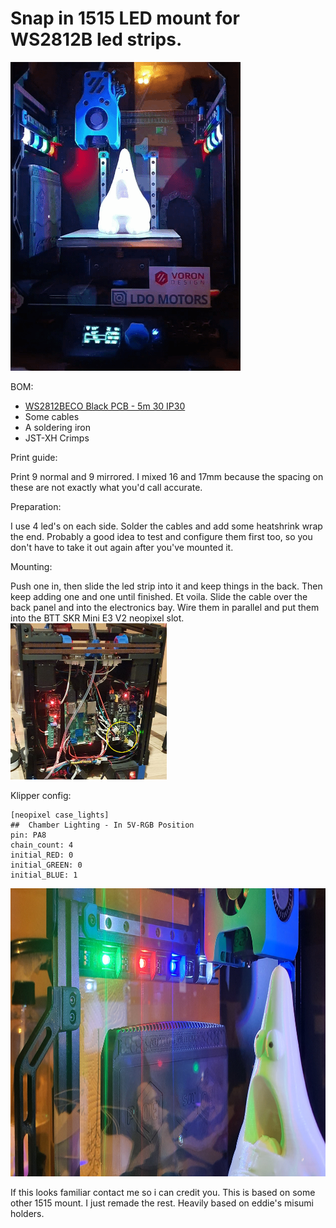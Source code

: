 # Snap in 1515 LED mount for WS2812B led strips.
<img src="IMG/print_finish.gif">

BOM:
- [WS2812BECO Black PCB - 5m 30 IP30](https://www.aliexpress.com/item/2036819167.html "aba")
- Some cables
- A soldering iron
- JST-XH Crimps


Print guide:

Print 9 normal and 9 mirrored.
I mixed 16 and 17mm because the spacing on these are not exactly what you'd call accurate.


Preparation:

I use 4 led's on each side. Solder the cables and add some heatshrink wrap the end. Probably a good idea to test and configure them first too, so you don't have to take it out again after you've mounted it.


Mounting:

Push one in, then slide the led strip into it and keep things in the back. Then keep adding one and one until finished. Et voila. Slide the cable over the back panel and into the electronics bay. Wire them in parallel and put them into the BTT SKR Mini E3 V2 neopixel slot.
<img src="IMG/wiring.jpg" width="250" height="250">


Klipper config:

```
[neopixel case_lights]
##  Chamber Lighting - In 5V-RGB Position
pin: PA8
chain_count: 4
initial_RED: 0
initial_GREEN: 0
initial_BLUE: 1
```

<img src="IMG/led_strip.jpg" width="825" height="461">


If this looks familiar contact me so i can credit you. This is based on some other 1515 mount. I just remade the rest. Heavily based on eddie's misumi holders.
